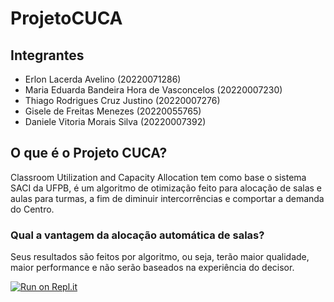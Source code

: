 # ProjetoCUCA

## Integrantes

- Erlon Lacerda Avelino (20220071286)
- Maria Eduarda Bandeira Hora de Vasconcelos (20220007230)
- Thiago Rodrigues Cruz Justino (20220007276)
- Gisele de Freitas Menezes (20220055765)
- Daniele Vitoria Morais Silva (20220007392)

## O que é o Projeto CUCA?

Classroom Utilization and Capacity Allocation tem como base o sistema SACI da UFPB, é um algoritmo de otimização feito para alocação de salas e aulas para turmas, a fim de diminuir intercorrências e comportar a demanda do Centro.

### Qual a vantagem da alocação automática de salas?

Seus resultados são feitos por algoritmo, ou seja, terão maior qualidade, maior performance e não serão baseados na experiência do decisor. 

[![Run on Repl.it](https://replit.com/badge/github/erlonL/ProjetoCUCA)](https://replit.com/new/github/erlonL/ProjetoCUCA)
